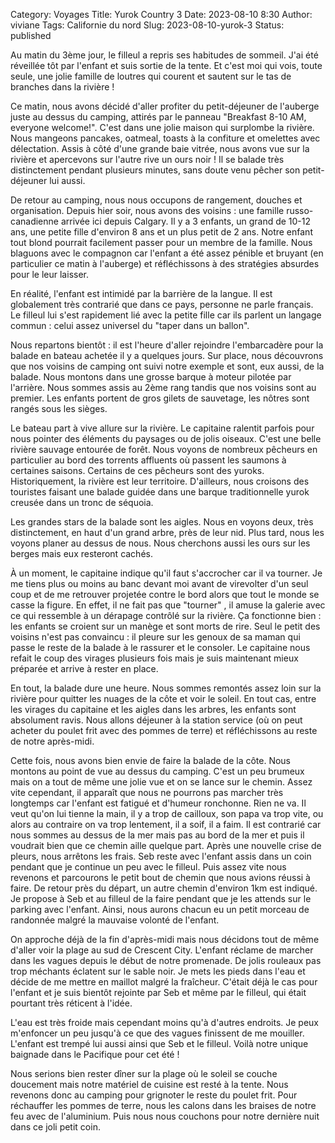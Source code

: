 Category: Voyages
Title: Yurok Country 3
Date: 2023-08-10 8:30
Author: viviane
Tags: Californie du nord
Slug: 2023-08-10-yurok-3
Status: published

Au matin du 3ème jour, le filleul a repris ses habitudes de sommeil. J'ai été réveillée tôt par l'enfant et suis sortie de la tente. Et c'est moi qui vois, toute seule, une jolie famille de loutres qui courent et sautent sur le tas de branches dans la rivière !

Ce matin, nous avons décidé d'aller profiter du petit-déjeuner de l'auberge juste au dessus du camping, attirés par le panneau "Breakfast 8-10 AM, everyone welcome!". C'est dans une jolie maison qui surplombe la rivière. Nous mangeons pancakes, oatmeal, toasts à la confiture et omelettes avec délectation. Assis à côté d'une grande baie vitrée, nous avons vue sur la rivière et apercevons sur l'autre rive un ours noir ! Il se balade très distinctement pendant plusieurs minutes, sans doute venu pêcher son petit-déjeuner lui aussi.

De retour au camping, nous nous occupons de rangement, douches et organisation. Depuis hier soir, nous avons des voisins : une famille russo-canadienne arrivée ici depuis Calgary. Il y a 3 enfants, un grand de 10-12 ans, une petite fille d'environ 8 ans et un plus petit de 2 ans. Notre enfant tout blond pourrait facilement passer pour un membre de la famille. Nous blaguons avec le compagnon car l'enfant a été assez pénible et bruyant (en particulier ce matin à l'auberge) et réfléchissons à des stratégies absurdes pour le leur laisser.

En réalité, l'enfant est intimidé par la barrière de la langue. Il est globalement très contrarié que dans ce pays, personne ne parle français. Le filleul lui s'est rapidement lié avec la petite fille car ils parlent un langage commun : celui assez universel du "taper dans un ballon".

Nous repartons bientôt : il est l'heure d'aller rejoindre l'embarcadère pour la balade en bateau achetée il y a quelques jours. Sur place, nous découvrons que nos voisins de camping ont suivi notre exemple et sont, eux aussi, de la balade. Nous montons dans une grosse barque à moteur pilotée par l'arrière. Nous sommes assis au 2ème rang tandis que nos voisins sont au premier. Les enfants portent de gros gilets de sauvetage, les nôtres sont rangés sous les sièges.

Le bateau part à vive allure sur la rivière. Le capitaine ralentit parfois pour nous pointer des éléments du paysages ou de jolis oiseaux. C'est une belle rivière sauvage entourée de forêt. Nous voyons de nombreux pêcheurs en particulier au bord des torrents affluents où passent les saumons à certaines saisons. Certains de ces pêcheurs sont des yuroks. Historiquement, la rivière est leur territoire. D'ailleurs, nous croisons des touristes faisant une balade guidée dans une barque traditionnelle yurok creusée dans un tronc de séquoia.

Les grandes stars de la balade sont les aigles. Nous en voyons deux, très distinctement, en haut d'un grand arbre, près de leur nid. Plus tard, nous les voyons planer au dessus de nous. Nous cherchons aussi les ours sur les berges mais eux resteront cachés.

À un moment, le capitaine indique qu'il faut s'accrocher car il va tourner. Je me tiens plus ou moins au banc devant moi avant de virevolter d'un seul coup et de me retrouver projetée contre le bord alors que tout le monde se casse la figure. En effet, il ne fait pas que "tourner" , il amuse la galerie avec ce qui ressemble à un dérapage contrôlé sur la rivière. Ça fonctionne bien : les enfants se croient sur un manège et sont morts de rire. Seul le petit des voisins n'est pas convaincu : il pleure sur les genoux de sa maman qui passe le reste de la balade à le rassurer et le consoler. Le capitaine nous refait le coup des virages plusieurs fois mais je suis maintenant mieux préparée et arrive à rester en place.

En tout, la balade dure une heure. Nous sommes remontés assez loin sur la rivière pour quitter les nuages de la côte et voir le soleil. En tout cas, entre les virages du capitaine et les aigles dans les arbres, les enfants sont absolument ravis. Nous allons déjeuner à la station service (où on peut acheter du poulet frit avec des pommes de terre) et réfléchissons au reste de notre après-midi.

Cette fois, nous avons bien envie de faire la balade de la côte. Nous montons au point de vue au dessus du camping. C'est un peu brumeux mais on a tout de même une jolie vue et on se lance sur le chemin. Assez vite cependant, il apparaît que nous ne pourrons pas marcher très longtemps car l'enfant est fatigué et d'humeur ronchonne. Rien ne va. Il veut qu'on lui tienne la main, il y a trop de cailloux, son papa va trop vite, ou alors au contraire on va trop lentement, il a soif, il a faim. Il est contrarié car nous sommes au dessus de la mer mais pas au bord de la mer et puis il voudrait bien que ce chemin aille quelque part. Après une nouvelle crise de pleurs, nous arrêtons les frais. Seb reste avec l'enfant assis dans un coin pendant que je continue un peu avec le filleul. Puis assez vite nous revenons et parcourons le petit bout de chemin que nous avions réussi à faire. De retour près du départ, un autre chemin d'environ 1km est indiqué. Je propose à Seb et au filleul de la faire pendant que je les attends sur le parking avec l'enfant. Ainsi, nous aurons chacun eu un petit morceau de randonnée malgré la mauvaise volonté de l'enfant.

On approche déjà de la fin d'après-midi mais nous décidons tout de même d'aller voir la plage au sud de Crescent City. L'enfant réclame de marcher dans les vagues depuis le début de notre promenade. De jolis rouleaux pas trop méchants éclatent sur le sable noir. Je mets les pieds dans l'eau et décide de me mettre en maillot malgré la fraîcheur. C'était déjà le cas pour l'enfant et je suis bientôt rejointe par Seb et même par le filleul, qui était pourtant très réticent à l'idée.

L'eau est très froide mais cependant moins qu'à d'autres endroits. Je peux m'enfoncer un peu jusqu'à ce que des vagues finissent de me mouiller. L'enfant est trempé lui aussi ainsi que Seb et le filleul. Voilà notre unique baignade dans le Pacifique pour cet été !

Nous serions bien rester dîner sur la plage où le soleil se couche doucement mais notre matériel de cuisine est resté à la tente. Nous revenons donc au camping pour grignoter le reste du poulet frit. Pour réchauffer les pommes de terre, nous les calons dans les braises de notre feu avec de l'aluminium. Puis nous nous couchons pour notre dernière nuit dans ce joli petit coin.
